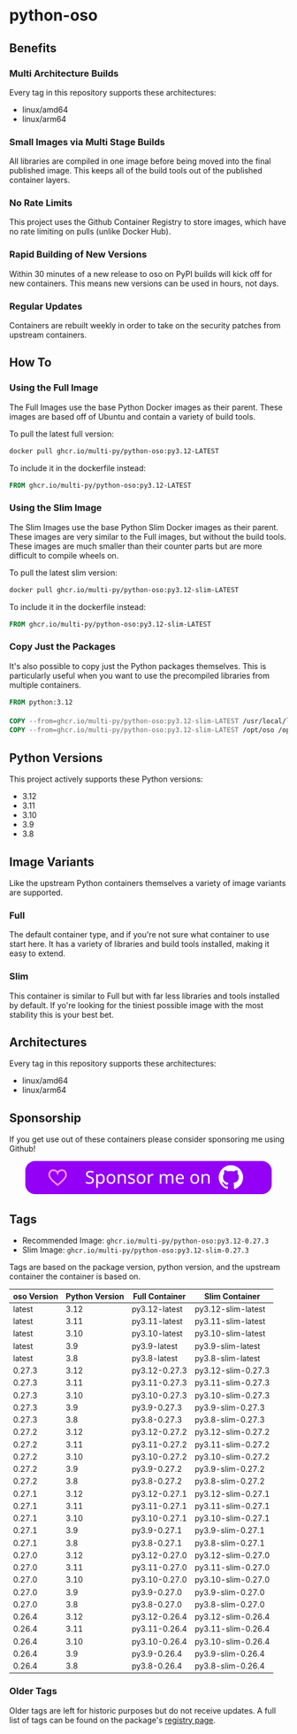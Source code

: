 # python-oso



<!--ts-->

<!--te-->

## Benefits

### Multi Architecture Builds

Every tag in this repository supports these architectures:

* linux/amd64
* linux/arm64


### Small Images via Multi Stage Builds

All libraries are compiled in one image before being moved into the final published image. This keeps all of the build tools out of the published container layers.

### No Rate Limits

This project uses the Github Container Registry to store images, which have no rate limiting on pulls (unlike Docker Hub).

### Rapid Building of New Versions

Within 30 minutes of a new release to oso on PyPI builds will kick off for new containers. This means new versions can be used in hours, not days.

### Regular Updates

Containers are rebuilt weekly in order to take on the security patches from upstream containers.

## How To

### Using the Full Image
The Full Images use the base Python Docker images as their parent. These images are based off of Ubuntu and contain a variety of build tools.

To pull the latest full version:

```bash
docker pull ghcr.io/multi-py/python-oso:py3.12-LATEST
```

To include it in the dockerfile instead:

```dockerfile
FROM ghcr.io/multi-py/python-oso:py3.12-LATEST
```

### Using the Slim Image

The Slim Images use the base Python Slim Docker images as their parent. These images are very similar to the Full images, but without the build tools. These images are much smaller than their counter parts but are more difficult to compile wheels on.

To pull the latest slim version:

```bash
docker pull ghcr.io/multi-py/python-oso:py3.12-slim-LATEST
```

To include it in the dockerfile instead:

```dockerfile
FROM ghcr.io/multi-py/python-oso:py3.12-slim-LATEST
```





### Copy Just the Packages
It's also possible to copy just the Python packages themselves. This is particularly useful when you want to use the precompiled libraries from multiple containers.

```dockerfile
FROM python:3.12

COPY --from=ghcr.io/multi-py/python-oso:py3.12-slim-LATEST /usr/local/lib/python3.12/site-packages/* /usr/local/lib/python3.12/site-packages/
COPY --from=ghcr.io/multi-py/python-oso:py3.12-slim-LATEST /opt/oso /opt/oso
```





## Python Versions

This project actively supports these Python versions:

* 3.12
* 3.11
* 3.10
* 3.9
* 3.8


## Image Variants

Like the upstream Python containers themselves a variety of image variants are supported.


### Full

The default container type, and if you're not sure what container to use start here. It has a variety of libraries and build tools installed, making it easy to extend.



### Slim

This container is similar to Full but with far less libraries and tools installed by default. If yo're looking for the tiniest possible image with the most stability this is your best bet.





## Architectures

Every tag in this repository supports these architectures:

* linux/amd64
* linux/arm64


## Sponsorship

If you get use out of these containers please consider sponsoring me using Github!
<center>

[![Github Sponsorship](https://raw.githubusercontent.com/mechPenSketch/mechPenSketch/master/img/github_sponsor_btn.svg)](https://github.com/sponsors/tedivm)

</center>

## Tags
* Recommended Image: `ghcr.io/multi-py/python-oso:py3.12-0.27.3`
* Slim Image: `ghcr.io/multi-py/python-oso:py3.12-slim-0.27.3`

Tags are based on the package version, python version, and the upstream container the container is based on.

| oso Version | Python Version | Full Container | Slim Container |
|-----------------------|----------------|----------------|----------------|
| latest | 3.12 | py3.12-latest | py3.12-slim-latest |
| latest | 3.11 | py3.11-latest | py3.11-slim-latest |
| latest | 3.10 | py3.10-latest | py3.10-slim-latest |
| latest | 3.9 | py3.9-latest | py3.9-slim-latest |
| latest | 3.8 | py3.8-latest | py3.8-slim-latest |
| 0.27.3 | 3.12 | py3.12-0.27.3 | py3.12-slim-0.27.3 |
| 0.27.3 | 3.11 | py3.11-0.27.3 | py3.11-slim-0.27.3 |
| 0.27.3 | 3.10 | py3.10-0.27.3 | py3.10-slim-0.27.3 |
| 0.27.3 | 3.9 | py3.9-0.27.3 | py3.9-slim-0.27.3 |
| 0.27.3 | 3.8 | py3.8-0.27.3 | py3.8-slim-0.27.3 |
| 0.27.2 | 3.12 | py3.12-0.27.2 | py3.12-slim-0.27.2 |
| 0.27.2 | 3.11 | py3.11-0.27.2 | py3.11-slim-0.27.2 |
| 0.27.2 | 3.10 | py3.10-0.27.2 | py3.10-slim-0.27.2 |
| 0.27.2 | 3.9 | py3.9-0.27.2 | py3.9-slim-0.27.2 |
| 0.27.2 | 3.8 | py3.8-0.27.2 | py3.8-slim-0.27.2 |
| 0.27.1 | 3.12 | py3.12-0.27.1 | py3.12-slim-0.27.1 |
| 0.27.1 | 3.11 | py3.11-0.27.1 | py3.11-slim-0.27.1 |
| 0.27.1 | 3.10 | py3.10-0.27.1 | py3.10-slim-0.27.1 |
| 0.27.1 | 3.9 | py3.9-0.27.1 | py3.9-slim-0.27.1 |
| 0.27.1 | 3.8 | py3.8-0.27.1 | py3.8-slim-0.27.1 |
| 0.27.0 | 3.12 | py3.12-0.27.0 | py3.12-slim-0.27.0 |
| 0.27.0 | 3.11 | py3.11-0.27.0 | py3.11-slim-0.27.0 |
| 0.27.0 | 3.10 | py3.10-0.27.0 | py3.10-slim-0.27.0 |
| 0.27.0 | 3.9 | py3.9-0.27.0 | py3.9-slim-0.27.0 |
| 0.27.0 | 3.8 | py3.8-0.27.0 | py3.8-slim-0.27.0 |
| 0.26.4 | 3.12 | py3.12-0.26.4 | py3.12-slim-0.26.4 |
| 0.26.4 | 3.11 | py3.11-0.26.4 | py3.11-slim-0.26.4 |
| 0.26.4 | 3.10 | py3.10-0.26.4 | py3.10-slim-0.26.4 |
| 0.26.4 | 3.9 | py3.9-0.26.4 | py3.9-slim-0.26.4 |
| 0.26.4 | 3.8 | py3.8-0.26.4 | py3.8-slim-0.26.4 |


### Older Tags

Older tags are left for historic purposes but do not receive updates. A full list of tags can be found on the package's [registry page](https://github.com/multi-py/python-oso/pkgs/container/python-oso).

